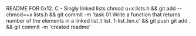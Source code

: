 README FOR 0x12. C - Singly linked lists
chmod u+x lists.h && git add --chmod=+x lists.h && git commit -m 'task 01 Write a function that returns number of the elements in a linked list_t list. 1-list_len.c' && git push
git add . && git commit -m 'created readme'